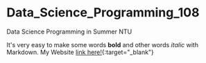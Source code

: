 # Data_Science_Programming_108
Data Science Programming in Summer NTU

It's very easy to make some words **bold** and other words *italic* with Markdown. My Website [link here!](https://leechiulan.github.io){:target="_blank"}